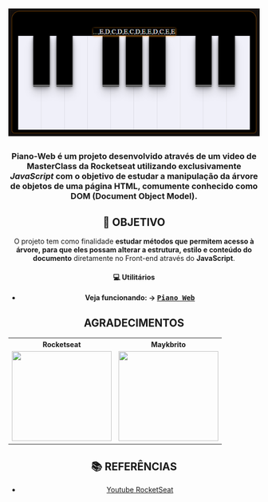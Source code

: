 <h1 align=center>
<a href="https://piano-web.netlify.app/"><img src="./images/piano_web01.png" /></a>
</h1>

<div align="center">



<h3 align="center">

Piano-Web é um projeto desenvolvido através de um **video de MasterClass** da **Rocketseat** utilizando exclusivamente ***JavaScript*** com o objetivo de estudar a manipulação da árvore de objetos de uma página HTML, comumente conhecido como **DOM** (Document Object Model).

</h3>


## **:rocket: OBJETIVO**

O projeto tem como finalidade **estudar métodos que permitem acesso à árvore, para que eles possam alterar a estrutura, estilo e conteúdo do documento** diretamente no Front-end através do **JavaScript**.



#### **:computer: Utilitários**

- **Veja funcionando: &rarr; <kbd>[Piano Web](https://piano-web.netlify.app/)</kbd>**



## **AGRADECIMENTOS**

<div align=center>

<table style="width:100%">
  <tr align=center>
    <th><strong><center>Rocketseat</center></strong></th>
    <th><strong><center>Maykbrito</center></strong></th>
  </tr>
  <tr align=center>
    <td>
      <a href="https://rocketseat.com.br/">
        <img width="200" height="180" src="https://user-images.githubusercontent.com/38081852/83981650-1e2e6680-a8f6-11ea-9f42-6df8fe809e4b.png">
      </a>
    </td>
    <td>
      <a href="https://github.com/maykbrito">
        <img width="200" height="180" src="https://user-images.githubusercontent.com/38081852/83981753-1de29b00-a8f7-11ea-93cf-23d2ff65fa5c.png">
      </a>
    </td>
  </tr>
</table>

</div>

## **:books: REFERÊNCIAS**

- [Youtube RocketSeat](https://www.youtube.com/watch?v=UftSB4DaRU4)

